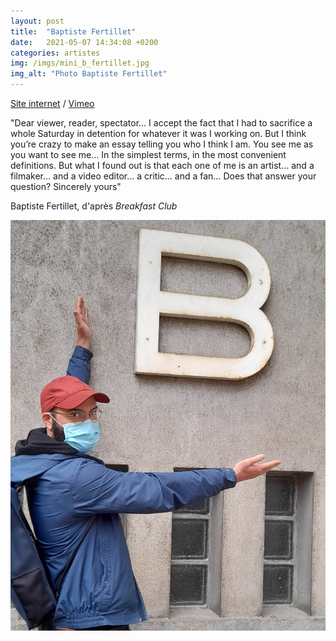 ```yaml
---
layout: post
title:  "Baptiste Fertillet"
date:   2021-05-07 14:34:08 +0200
categories: artistes
img: /imgs/mini_b_fertillet.jpg
img_alt: "Photo Baptiste Fertillet"
---
```

[Site internet](https://baptistefertillet.wixsite.com/site) / [Vimeo](https://vimeo.com/user6783174)

"Dear viewer, reader, spectator...
I accept the fact that I had to sacrifice a whole Saturday in detention for whatever it was I working on. But I think you’re crazy to make an essay telling you who I think I am. You see me as you want to see me… In the simplest terms, in the most convenient definitions. But what I found out is that each one of me is an artist… and a filmaker… and a video editor… a critic… and a fan… Does that answer your question?
Sincerely yours"

Baptiste Fertillet, d'après *Breakfast Club*

![Photo Baptiste Fertillet](/imgs/b_fertillet.jpg)
